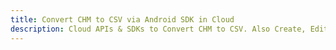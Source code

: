 ---title: Convert CHM to CSV via Android SDK in Clouddescription: Cloud APIs & SDKs to Convert CHM to CSV. Also Create, Edit & Render Microsoft Word & OpenOffice documents in the Cloud.---